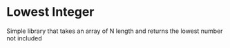 # Lowest Integer #

Simple library that takes an array of N length and returns the lowest number not included
